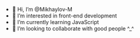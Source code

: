 - 👋 Hi, I’m @Mikhaylov-M
- 👀 I’m interested in front-end development
- 🌱 I’m currently learning JavaScript
- 💞️ I’m looking to collaborate with good people ^_^

<!---
Mikhaylov-M/Mikhaylov-M is a ✨ special ✨ repository because its `README.md` (this file) appears on your GitHub profile.
You can click the Preview link to take a look at your changes.
--->

